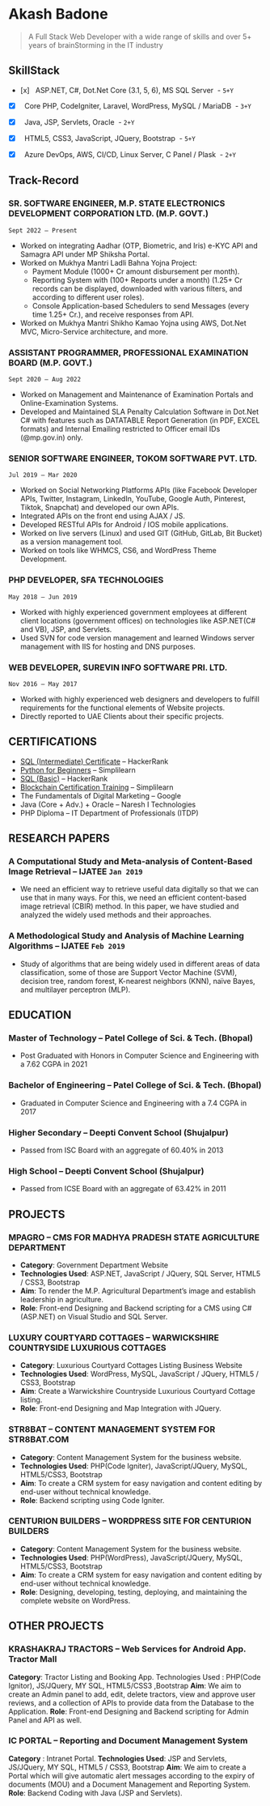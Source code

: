 <style>.blue-checkbox input[type="checkbox"] {
  -webkit-appearance: none;
  -moz-appearance: none;
  appearance: none;
  width: 20px;
  height: 20px;
  border: 2px solid #0366d6;
  border-radius: 4px;
  outline: none;
  transition: all 0.3s ease-in-out;
}

.blue-checkbox input[type="checkbox"]:checked {
  background-color: #0366d6;
}
</style>


# Akash Badone
> A Full Stack Web Developer with a wide range of skills and over 5+ years of brainStorming in the IT industry

## SkillStack

- <span class="blue-checkbox">[x]</span> &nbsp; ASP.NET, C#, Dot.Net Core (3.1, 5, 6), MS SQL Server&nbsp;&nbsp;-&nbsp;`5+Y`
- [x] &nbsp; Core PHP, CodeIgniter, Laravel, WordPress, MySQL / MariaDB&nbsp;&nbsp;-&nbsp;`3+Y`
- [x] &nbsp; Java, JSP, Servlets, Oracle&nbsp;&nbsp;-&nbsp;`2+Y`
- [x] &nbsp; HTML5, CSS3, JavaScript, JQuery, Bootstrap&nbsp;&nbsp;-&nbsp;`5+Y`
- [x] &nbsp; Azure DevOps, AWS, CI/CD, Linux Server, C Panel / Plask&nbsp;&nbsp;-&nbsp;`2+Y`


## Track-Record
### SR. SOFTWARE ENGINEER, M.P. STATE ELECTRONICS DEVELOPMENT CORPORATION LTD. (M.P. GOVT.)
`Sept 2022 – Present`
- Worked on integrating Aadhar (OTP, Biometric, and Iris) e-KYC API and Samagra API under MP Shiksha Portal.
- Worked on Mukhya Mantri Ladli Bahna Yojna Project:
  - Payment Module (1000+ Cr amount disbursement per month).
  - Reporting System with (100+ Reports under a month) (1.25+ Cr records can be displayed, downloaded with various filters, and according to different user roles).
  - Console Application-based Schedulers to send Messages (every time 1.25+ Cr.), and receive responses from API.
- Worked on Mukhya Mantri Shikho Kamao Yojna using AWS, Dot.Net MVC, Micro-Service architecture, and more.

### ASSISTANT PROGRAMMER, PROFESSIONAL EXAMINATION BOARD (M.P. GOVT.)
`Sept 2020 – Aug 2022`
- Worked on Management and Maintenance of Examination Portals and Online-Examination Systems.
- Developed and Maintained SLA Penalty Calculation Software in Dot.Net C# with features such as DATATABLE Report Generation (in PDF, EXCEL formats) and Internal Emailing restricted to Officer email IDs (@mp.gov.in) only.

### SENIOR SOFTWARE ENGINEER, TOKOM SOFTWARE PVT. LTD.
`Jul 2019 – Mar 2020`
- Worked on Social Networking Platforms APIs (like Facebook Developer APIs, Twitter, Instagram, LinkedIn, YouTube, Google Auth, Pinterest, Tiktok, Snapchat) and developed our own APIs.
- Integrated APIs on the front end using AJAX / JS.
- Developed RESTful APIs for Android / IOS mobile applications.
- Worked on live servers (Linux) and used GIT (GitHub, GitLab, Bit Bucket) as a version management tool.
- Worked on tools like WHMCS, CS6, and WordPress Theme Development.

### PHP DEVELOPER, SFA TECHNOLOGIES
`May 2018 – Jun 2019`
- Worked with highly experienced government employees at different client locations (government offices) on technologies like ASP.NET(C# and VB), JSP, and Servlets.
- Used SVN for code version management and learned Windows server management with IIS for hosting and DNS purposes.

### WEB DEVELOPER, SUREVIN INFO SOFTWARE PRI. LTD.
`Nov 2016 – May 2017`
- Worked with highly experienced web designers and developers to fulfill requirements for the functional elements of Website projects.
- Directly reported to UAE Clients about their specific projects.

## CERTIFICATIONS
- [SQL (Intermediate) Certificate](https://www.hackerrank.com/certificates/757dc75bae1f) – HackerRank
- [Python for Beginners](https://certificates.simplicdn.net/share/2737214_1627561030.pdf) – Simplilearn
- [SQL (Basic)](https://www.hackerrank.com/certificates/0f749460fc5e) – HackerRank
- [Blockchain Certification Training](https://certificates.simplicdn.net/share/2710341_1626370323.pdf) – Simplilearn
- The Fundamentals of Digital Marketing – Google
- Java (Core + Adv.) + Oracle – Naresh I Technologies
- PHP Diploma – IT Department of Professionals (ITDP)

## RESEARCH PAPERS

### A Computational Study and Meta-analysis of Content-Based Image Retrieval – IJATEE `Jan 2019`
- We need an efficient way to retrieve useful data digitally so that we can use that in many ways. For this, we need an efficient content-based image retrieval (CBIR) method. In this paper, we have studied and analyzed the widely used methods and their approaches.

### A Methodological Study and Analysis of Machine Learning Algorithms – IJATEE `Feb 2019`
- Study of algorithms that are being widely used in different areas of data classification, some of those are Support Vector Machine (SVM), decision tree, random forest, K-nearest neighbors (KNN), naïve Bayes, and multilayer perceptron (MLP).

## EDUCATION

### Master of Technology – Patel College of Sci. & Tech. (Bhopal)
- Post Graduated with Honors in Computer Science and Engineering with a 7.62 CGPA in 2021

### Bachelor of Engineering – Patel College of Sci. & Tech. (Bhopal) 
- Graduated in Computer Science and Engineering with a 7.4 CGPA in 2017

### Higher Secondary – Deepti Convent School (Shujalpur) 
- Passed from ISC Board with an aggregate of 60.40% in 2013

### High School – Deepti Convent School (Shujalpur) 
- Passed from ICSE Board with an aggregate of 63.42% in 2011

## PROJECTS

### MPAGRO – CMS FOR MADHYA PRADESH STATE AGRICULTURE DEPARTMENT
- **Category**: Government Department Website
- **Technologies Used**: ASP.NET, JavaScript / JQuery, SQL Server, HTML5 / CSS3, Bootstrap
- **Aim**: To render the M.P. Agricultural Department’s image and establish leadership in agriculture.
- **Role**: Front-end Designing and Backend scripting for a CMS using C# (ASP.NET) on Visual Studio and SQL Server.

### LUXURY COURTYARD COTTAGES – WARWICKSHIRE COUNTRYSIDE LUXURIOUS COTTAGES
- **Category**: Luxurious Courtyard Cottages Listing Business Website
- **Technologies Used**: WordPress, MySQL, JavaScript / JQuery, HTML5 / CSS3, Bootstrap
- **Aim**: Create a Warwickshire Countryside Luxurious Courtyard Cottage listing.
- **Role**: Front-end Designing and Map Integration with JQuery.

### STR8BAT – CONTENT MANAGEMENT SYSTEM FOR STR8BAT.COM
- **Category**: Content Management System for the business website.
- **Technologies Used**: PHP(Code Igniter), JavaScript/JQuery, MySQL, HTML5/CSS3, Bootstrap
- **Aim**: To create a CRM system for easy navigation and content editing by end-user without technical knowledge.
- **Role**: Backend scripting using Code Igniter.

### CENTURION BUILDERS – WORDPRESS SITE FOR CENTURION BUILDERS
- **Category**: Content Management System for the business website.
- **Technologies Used**: PHP(WordPress), JavaScript/JQuery, MySQL, HTML5/CSS3, Bootstrap
- **Aim**: To create a CRM system for easy navigation and content editing by end-user without technical knowledge.
- **Role**: Designing, developing, testing, deploying, and maintaining the complete website on WordPress.

## OTHER PROJECTS

### KRASHAKRAJ TRACTORS – Web Services for Android App. Tractor Mall
**Category**: Tractor Listing and Booking App.
Technologies Used : PHP(Code Ignitor), JS/JQuery, MY SQL, HTML5/CSS3 ,Bootstrap
**Aim**: We aim to create an Admin panel to add, edit, delete tractors, view and approve user reviews, and a collection of APIs to provide data from the Database to the Application.
**Role**: Front-end Designing and Backend scripting for Admin Panel and API as well. 

### IC PORTAL – Reporting and Document Management System
**Category** : Intranet Portal.
**Technologies Used**: JSP and Servlets, JS/JQuery, MY SQL, HTML5 / CSS3, Bootstrap
**Aim**: We aim to create a Portal which will give automatic alert messages according to the expiry of documents (MOU) and a Document Management and Reporting System.
**Role**: Backend Coding with Java (JSP and Servlets). 
